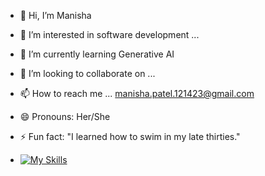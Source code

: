 - 👋 Hi, I’m Manisha  
- 👀 I’m interested in software development ...
- 🌱 I’m currently learning Generative AI
- 💞️ I’m looking to collaborate on ...
- 📫 How to reach me ... manisha.patel.121423@gmail.com
- 😄 Pronouns: Her/She
- ⚡ Fun fact: "I learned how to swim in my late thirties."

- [![My Skills](https://skillicons.dev/icons?i=js,ts,html,css,angular,bootstrap,c,cpp,codepen,d3,docker,eclipse,figma,github,gitlab,ai,java,jenkins,jest,jquery,less,linux,mongodb,mysql,nodejs,php,postgres,postman,pug,py,react,redux,sass,spring,sqlite,selenium,sequelize,tailwind,threejs,vscode,webpack,wordpress)](https://skillicons.dev)

<!---
mpatel2323/mpatel2323 is a ✨ special ✨ repository because its `README.md` (this file) appears on your GitHub profile.
You can click the Preview link to take a look at your changes.
--->
